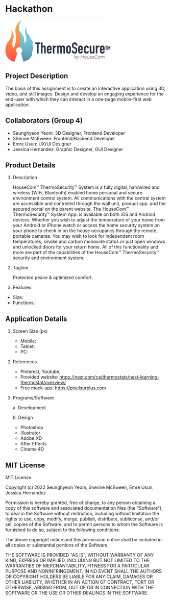 # Hackathon
<img src="images/thermosecureLogo.svg" height="130" width="auto" alt="Hackathon Group 4 Logo">

## Project Description
The basis of this assignment is to create an interactive application using 3D, video, and still images. Design and develop an engaging experience for the end-user with which they can interact in a one-page mobile-first web application.

## Collaborators (Group 4)
- Seunghyeon Yeom: 3D Designer, Frontend Developer
- Sherine McEween: Frontend/Backend Developer
- Emre Usun: UX/UI Designer
- Jessica Hernandez: Graphic Designer, GUI Designer

## Product Details
1. Description

    HouseCom™ ThermoSecurity™ System is a fully digital, hardwired and wireless (WiFi, Bluetooth) enabled home personal and secure environment control system. All communications with the central system are accessible and controlled through the wall unit, product app. and the secured portal on the parent website. The HouseCom™ ThermoSecurity™ System App. is available on both iOS and Android devices. Whether you wish to adjust the temperature of your home from your Android or iPhone watch or access the home security system on your phone to check in on the house occupancy through the remote, portable cameras. You may wish to look for independent room temperatures, smoke and carbon monoxide status or just open windows and unlocked doors for your return home. All of this functionality and more are part of the capabilities of the HouseCom™ ThermoSecurity™ security and environment system.

2. Tagline

    Protected peace & optimized comfort.

3. Features
- Size:
- Functions:

## Application Details
1. Screen Size (px)
    - Mobile:
    - Tablet:
    - PC:

2. References
    - Pinterest, Youtube,
    - Provided website: https://nest.com/ca/thermostats/nest-learning-thermostat/overview/
    - Free mock-ups: https://pixelsurplus.com

3. Programs/Software

    a. Development

    b. Design
    - Photoshop
    - Illustrator
    - Adobe XD
    - After Effects
    - Cinema 4D

## MIT License
MIT License

Copyright (c) 2022 Seunghyeon Yeom, Sherine McEween, Emre Usun, Jessica Hernandez

Permission is hereby granted, free of charge, to any person obtaining a copy
of this software and associated documentation files (the "Software"), to deal
in the Software without restriction, including without limitation the rights
to use, copy, modify, merge, publish, distribute, sublicense, and/or sell
copies of the Software, and to permit persons to whom the Software is
furnished to do so, subject to the following conditions:

The above copyright notice and this permission notice shall be included in all
copies or substantial portions of the Software.

THE SOFTWARE IS PROVIDED "AS IS", WITHOUT WARRANTY OF ANY KIND, EXPRESS OR
IMPLIED, INCLUDING BUT NOT LIMITED TO THE WARRANTIES OF MERCHANTABILITY,
FITNESS FOR A PARTICULAR PURPOSE AND NONINFRINGEMENT. IN NO EVENT SHALL THE
AUTHORS OR COPYRIGHT HOLDERS BE LIABLE FOR ANY CLAIM, DAMAGES OR OTHER
LIABILITY, WHETHER IN AN ACTION OF CONTRACT, TORT OR OTHERWISE, ARISING FROM,
OUT OF OR IN CONNECTION WITH THE SOFTWARE OR THE USE OR OTHER DEALINGS IN THE
SOFTWARE.
